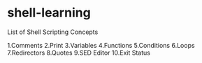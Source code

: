 # shell-learning


List of Shell Scripting Concepts


1.Comments
2.Print
3.Variables
4.Functions
5.Conditions
6.Loops
7.Redirectors
8.Quotes
9.SED Editor
10.Exit Status





